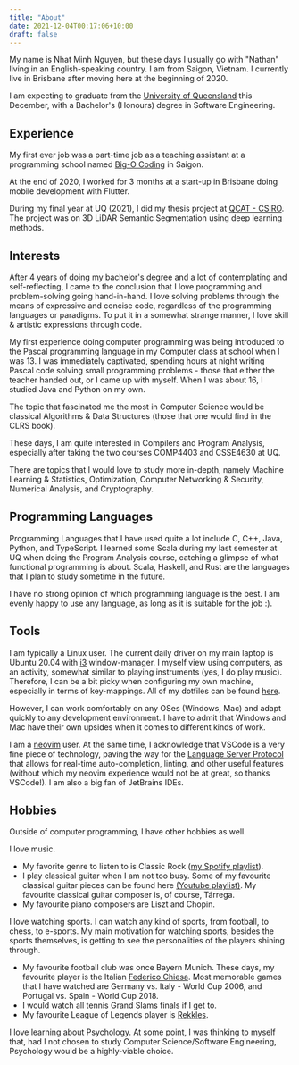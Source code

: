 ```yaml
---
title: "About"
date: 2021-12-04T00:17:06+10:00
draft: false
---
```


My name is Nhat Minh Nguyen, but these days I usually go with "Nathan" living in an English-speaking country. I am from Saigon, Vietnam. I currently live in Brisbane after moving here at the beginning of 2020.

I am expecting to graduate from the [University of Queensland](https://www.uq.edu.au/) this December, with a Bachelor's (Honours) degree in Software Engineering.

## Experience

My first ever job was a part-time job as a teaching assistant at a programming school named [Big-O Coding](https://www.facebook.com/BigOCoding) in Saigon.

At the end of 2020, I worked for 3 months at a start-up in Brisbane doing mobile development with Flutter.

During my final year at UQ (2021), I did my thesis project at [QCAT - CSIRO](https://research.csiro.au/qcat/). The project was on 3D LiDAR Semantic Segmentation using deep learning methods.

## Interests

After 4 years of doing my bachelor's degree and a lot of contemplating and self-reflecting, I came to the conclusion that I love programming and problem-solving going hand-in-hand. I love solving problems through the means of expressive and concise code, regardless of the programming languages or paradigms. To put it in a somewhat strange manner, I love skill & artistic expressions through code. 

My first experience doing computer programming was being introduced to the Pascal programming language in my Computer class at school when I was 13. I was immediately captivated, spending hours at night writing Pascal code solving small programming problems - those that either the teacher handed out, or I came up with myself. When I was about 16, I studied Java and Python on my own.

The topic that fascinated me the most in Computer Science would be classical Algorithms & Data Structures (those that one would find in the CLRS book).

These days, I am quite interested in Compilers and Program Analysis, especially after taking the two courses COMP4403 and CSSE4630 at UQ.

There are topics that I would love to study more in-depth, namely Machine Learning & Statistics, Optimization, Computer Networking & Security, Numerical Analysis, and Cryptography.

## Programming Languages

Programming Languages that I have used quite a lot include C, C++, Java, Python, and TypeScript. I learned some Scala during my last semester at UQ when doing the Program Analysis course, catching a glimpse of what functional programming is about. Scala, Haskell, and Rust are the languages that I plan to study sometime in the future.

I have no strong opinion of which programming language is the best. I am evenly happy to use any language, as long as it is suitable for the job :).

## Tools

I am typically a Linux user. The current daily driver on my main laptop is Ubuntu 20.04 with [i3](https://i3wm.org/) window-manager. I myself view using computers, as an activity, somewhat similar to playing instruments (yes, I do play music). Therefore, I can be a bit picky when configuring my own machine, especially in terms of key-mappings. All of my dotfiles can be found [here](https://github.com/nathan-wien/dotfiles).

However, I can work comfortably on any OSes (Windows, Mac) and adapt quickly to any development environment. I have to admit that Windows and Mac have their own upsides when it comes to different kinds of work.

I am a [neovim](neovim.io) user. At the same time, I acknowledge that VSCode is a very fine piece of technology, paving the way for the [Language Server Protocol](https://microsoft.github.io/language-server-protocol/) that allows for real-time auto-completion, linting, and other useful features (without which my neovim experience would not be at great, so thanks VSCode!). I am also a big fan of JetBrains IDEs. 

## Hobbies

Outside of computer programming, I have other hobbies as well.

I love music.

* My favorite genre to listen to is Classic Rock ([my Spotify playlist](https://open.spotify.com/playlist/2Vzl0dEtJegEWdtuxeCHMo?si=3284cf2eacbc4a0e)).
* I play classical guitar when I am not too busy. Some of my favourite classical guitar pieces can be found here [(Youtube playlist)](https://youtube.com/playlist?list=PLD0K1bPRzzfG8FaJjLiipOi6iQKRZJmQv). My favourite classical guitar composer is, of course, Tárrega.
* My favourite piano composers are Liszt and Chopin.

I love watching sports. I can watch any kind of sports, from football, to chess, to e-sports. My main motivation for watching sports, besides the sports themselves, is getting to see the personalities of the players shining through. 

* My favourite football club was once Bayern Munich. These days, my favourite player is the Italian [Federico Chiesa](https://en.wikipedia.org/wiki/Federico_Chiesa). Most memorable games that I have watched are Germany vs. Italy - World Cup 2006, and Portugal vs. Spain - World Cup 2018.
* I would watch all tennis Grand Slams finals if I get to.
* My favourite League of Legends player is [Rekkles](https://lol.fandom.com/wiki/Rekkles).

I love learning about Psychology. At some point, I was thinking to myself that, had I not chosen to study Computer Science/Software Engineering, Psychology would be a highly-viable choice.